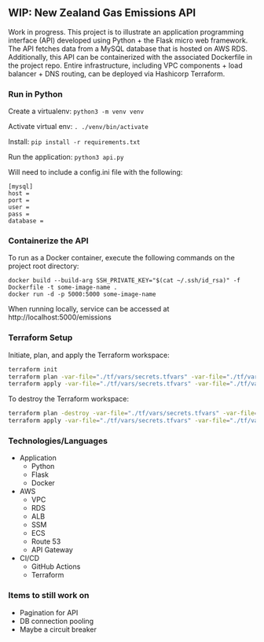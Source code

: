 ## WIP: New Zealand Gas Emissions API

Work in progress.  This project is to illustrate an application programming interface (API) developed using Python + the Flask micro web framework.  The API fetches data from a MySQL database that is hosted on AWS RDS.  Additionally, this API can be containerized with the associated Dockerfile in the project repo.  Entire infrastructure, including VPC components + load balancer + DNS routing, can be deployed via Hashicorp Terraform.

### Run in Python

Create a virtualenv: `python3 -m venv venv`

Activate virtual env: `. ./venv/bin/activate`

Install: `pip install -r requirements.txt`

Run the application:  `python3 api.py`

Will need to include a config.ini file with the following:
```
[mysql]
host = 
port = 
user = 
pass = 
database = 
```

### Containerize the API

To run as a Docker container, execute the following commands on the project root directory:
```
docker build --build-arg SSH_PRIVATE_KEY="$(cat ~/.ssh/id_rsa)" -f Dockerfile -t some-image-name .
docker run -d -p 5000:5000 some-image-name
```
When running locally, service can be accessed at http://localhost:5000/emissions

### Terraform Setup

Initiate, plan, and apply the Terraform workspace:

```sh
terraform init
terraform plan -var-file="./tf/vars/secrets.tfvars" -var-file="./tf/vars/environment.tfvars"
terraform apply -var-file="./tf/vars/secrets.tfvars" -var-file="./tf/vars/environment.tfvars"
```
To destroy the Terraform workspace:

```sh
terraform plan -destroy -var-file="./tf/vars/secrets.tfvars" -var-file="./tf/vars/environment.tfvars"
terraform apply -var-file="./tf/vars/secrets.tfvars" -var-file="./tf/vars/environment.tfvars"
```

### Technologies/Languages
* Application
    * Python
    * Flask
    * Docker
* AWS
    * VPC
    * RDS 
    * ALB
    * SSM
    * ECS
    * Route 53
    * API Gateway
* CI/CD
    * GitHub Actions
    * Terraform

### Items to still work on
* Pagination for API
* DB connection pooling
* Maybe a circuit breaker